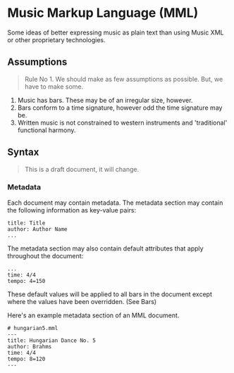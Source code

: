 Music Markup Language (MML)
========

Some ideas of better expressing music as plain text than using Music XML or other proprietary technologies.

## Assumptions

> Rule No 1. We should make as few assumptions as possible. But, we have to make some.

1. Music has bars. These may be of an irregular size, however.
1. Bars conform to a time signature, however odd the time signature may be.
1. Written music is not constrained to western instruments and 'traditional' functional harmony.

## Syntax

> This is a draft document, it will change.

### Metadata

Each document may contain metadata. The metadata section may contain the following information as key-value pairs:

    title: Title
    author: Author Name
    ...

The metadata section may also contain default attributes that apply throughout the document:

    ...
    time: 4/4
    tempo: 4=150

These default values will be applied to all bars in the document except where the values have been overridden. (See Bars)

Here's an example metadata section of an MML document.

	# hungarian5.mml
    ---
    title: Hungarian Dance No. 5
    author: Brahms
    time: 4/4
    tempo: 8=120
    ---
